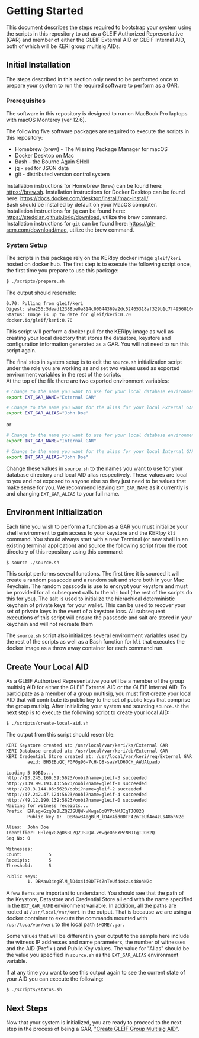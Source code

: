 
# Getting Started
This document describes the steps required to bootstrap your system using the scripts in this repository to act as 
a GLEIF Authorized Representative (GAR) and member of either the GLEIF External AID or GLEIF Internal AID, both of which
will be KERI group multisig AIDs.


## Initial Installation
The steps described in this section only need to be performed once to prepare your system to run the required software to
perform as a GAR.


### Prerequisites
The software in this repository is designed to run on MacBook Pro laptops with macOS Monterey (ver 12.6).

The following five software packages are required to execute the scripts in this repository:

- Homebrew (brew) - The Missing Package Manager for macOS
- Docker Desktop on Mac
- Bash - the Bourne Again SHell
- jq - `sed` for JSON data
- git - distributed version control system

Installation instructions for Homebrew (`brew`) can be found here: https://brew.sh.
Installation instructions for Docker Desktop can be found here: https://docs.docker.com/desktop/install/mac-install/.  
Bash should be installed by default on your MacOS computer.  
Installation instructions for `jq` can be found here: https://stedolan.github.io/jq/download, utilize the brew command.
Installation instructions for `git` can be found here: https://git-scm.com/download/mac, utilize the brew command.

### System Setup
The scripts in this package rely on the KERIpy docker image `gleif/keri` hosted on docker hub.  The first step is to execute the
following script once, the first time you prepare to use this package:

```bash
$ ./scripts/prepare.sh
```

The output should resemble:

```bash
0.70: Pulling from gleif/keri
Digest: sha256:5dead12388be0a814c00044369a2dc52465318af329b1c7f4956810c83ae4e6c
Status: Image is up to date for gleif/keri:0.70
docker.io/gleif/keri:0.70

```

This script will perform a docker pull for the KERIpy image as well as creating your local directory that stores the
datastore, keystore and configuration information generated as a GAR.  You will not need to run this script again.

The final step in system setup is to edit the `source.sh` initialization script under the role you are working as
and set two values used as exported environment variables in the rest of the scripts.  
At the top of the file there are two exported environment variables:

```bash
# Change to the name you want to use for your local database environment.
export EXT_GAR_NAME="External GAR"

# Change to the name you want for the alias for your local External GAR AID
export EXT_GAR_ALIAS="John Doe"
```

or 

```bash
# Change to the name you want to use for your local database environment.
export INT_GAR_NAME="Internal GAR"

# Change to the name you want for the alias for your local Internal GAR AID
export INT_GAR_ALIAS="John Doe"
```

Change these values in `source.sh` to the names you want to use for your database directory and local AID alias respectively.
These values are local to you and not exposed to anyone else so they just need to be values that make sense for you.  We recommend
leaving `EXT_GAR_NAME` as it currently is and changing `EXT_GAR_ALIAS` to your full name.


## Environment Initialization
Each time you wish to perform a function as a GAR you must initialize your shell environment to gain access to your 
keystore and the KERIpy `kli` command.  You should always start with a new Terminal (or new shell in an existing terminal application)
and source the following script from the root directory of this repository using this command:

```bash
$ source ./source.sh
```

This script performs several functions.  The first time it is sourced it will create a random passcode and a random
salt and store both in your Mac Keychain.  The random passcode is use to encrypt your keystore and must be provided for all
subsequent calls to the `kli` tool (the rest of the scripts do this for you).  The salt is used to initialize the hierachical
deterministic keychain of private keys for your wallet.  This can be used to recover your set of private keys in the event
of a keystore loss.  All subsequent executions of this script will ensure the passcode and salt are stored in your keychain
and will not recreate them

The `source.sh` script also initializes several environment variables used by the rest of the scripts as well as a Bash
function for `kli` that executes the docker image as a throw away container for each command run.

## Create Your Local AID
As a GLEIF Authorized Representative you will be a member of the group multisig AID for either the GLEIF External AID or
the GLEIF Internal AID.  To participate as a member of a group multisig, you must first create your local AID that will contribute 
its public key to the set of public keys that comprise the group mutlsig.  After initializing your system and sourcing `source.sh` the
next step is to execute the following script to create your local AID:

```bash
$ ./scripts/create-local-aid.sh
```

The output from this script should resemble:

```bash
KERI Keystore created at: /usr/local/var/keri/ks/External GAR
KERI Database created at: /usr/local/var/keri/db/External GAR
KERI Credential Store created at: /usr/local/var/keri/reg/External GAR
        aeid: BH5EBuQCjPGP0g96-7cH-Q8-sazWtD6OCH_AWdAtpadp

Loading 5 OOBIs...
http://13.245.160.59:5623/oobi?name=gleif-3 succeeded
http://139.99.193.43:5623/oobi?name=gleif-1 succeeded
http://20.3.144.86:5623/oobi?name=gleif-2 succeeded
http://47.242.47.124:5623/oobi?name=gleif-4 succeeded
http://49.12.190.139:5623/oobi?name=gleif-0 succeeded
Waiting for witness receipts...
Prefix  EHlegxGzgOsBLZQZJSUQW-vKwgeOo8YPcNMJIgTJO82Q
        Public key 1:  DBMaw34egBlM_lD4x4id0DTF4ZnTeUf4o4zLs48ohN2c

Alias:  John Doe
Identifier: EHlegxGzgOsBLZQZJSUQW-vKwgeOo8YPcNMJIgTJO82Q
Seq No: 0

Witnesses:
Count:          5
Receipts:       5
Threshold:      5

Public Keys:
        1. DBMaw34egBlM_lD4x4id0DTF4ZnTeUf4o4zLs48ohN2c
```

A few items are important to understand.  You should see that the path of the Keystore, Datastore and Credential Store
all end with the name specified in the `EXT_GAR_NAME` environment variable.  In addition, all the paths are rooted at `/usr/local/var/keri`
in the output.  That is because we are using a docker container to execute the commands mounted with `/usr/loca/var/keri` to
the local path `$HOME/.gar`.  

Some values that will be different in your output to the sample here include the witness IP addresses and name parameters,
the number of witnesses and the AID (Prefix:) and Public Key values.  The value for "Alias" should be the value you specified
in `source.sh` as the `EXT_GAR_ALIAS` environment variable.

If at any time you want to see this output again to see the current state of your AID you can execute the following:

```bash
$ ./scripts/status.sh
```

## Next Steps
Now that your system is initialized, you are ready to proceed to the next step in the process of being a GAR, ["Create GLEIF
Group Multisig AID"](creating-group-aid.md).




